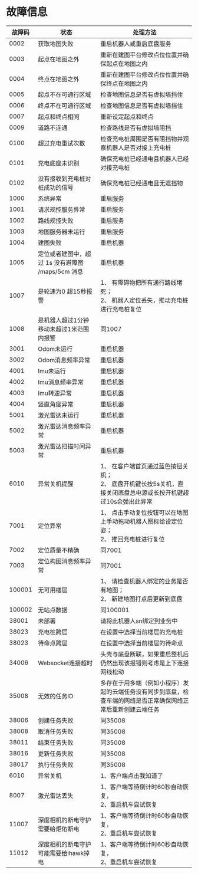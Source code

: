 # 故障信息

| 故障码    | 状态                               | 处理方法                                                            |
|--------|----------------------------------|-----------------------------------------------------------------|
| 0002   | 获取地图失败                           | 重启机器人或重启底盘服务                                                    |
| 0003   | 起点在地图之外                          | 重新在建图平台修改点位位置并确保起点在地图之内                                         |
| 0004   | 终点在地图之外                          | 重新在建图平台修改点位位置并确保终点在地图之内                                         |
| 0005   | 起点不在可通行区域                        | 检查地图信息是否有虚拟墙挡住                                                  |
| 0006   | 终点不在可通行区域                        | 检查地图信息是否有虚拟墙挡住                                                  |
| 0007   | 起点和终点相同                          | 重新设定起点和终点                                                       |
| 0009   | 道路不连通                            | 检查路线是否有虚拟墙阻挡                                                    |
| 0100   | 超过充电重试次数                         | 检查充电桩周围是否有阻挡物并观察机器人是否对接上充电桩                                     |
| 0101   | 充电底座未识别                          | 确保充电桩已经通电且机器人已经对接充电桩                                            |
| 0102   | 没有接收到充电桩对桩成功的信号                  | 确保充电桩已经通电且无遮挡物                                                  |
| 1000   | 系统异常                             | 重启服务                                                            |
| 1001   | 请求规控服务异常                         | 重启服务                                                            |
| 1002   | 路线规控失败                           | 重启服务                                                            |
| 1003   | 地图服务器未运行                         | 重启服务                                                            |
| 1004   | 建图失败                             | 重启机器                                                            |
| 1005   | 定位或者建图中，超过 1s 没有避障图 /maps/5cm 消息 | 重启机器                                                            |
| 1007   | 是轮速为0 超15秒报警                     | 1、 有障碍物把所有通行路线堵死；<br>2、 机器人定位丢失，推动充电桩进行充电桩复位                    |
| 1008   | 是机器人超过1分钟移动未超过1米范围内报警            | 同1007                                                           |
| 3001   | Odom未运行                          | 重启机器                                                            |
| 3002   | Odom消息频率异常                       | 重启机器                                                            |
| 4001   | Imu未运行                           | 重启机器                                                            |
| 4002   | Imu消息频率异常                        | 重启机器                                                            |
| 4003   | Imu转速异常                          | 重启机器                                                            |
| 4004   | 竖直角度异常                           | 重启机器                                                            |
| 5001   | 激光雷达未运行                          | 重启机器                                                            |
| 5002   | 激光雷达消息频率异常                       | 重启机器                                                            |
| 5003   | 激光雷达扫描时间异常                       | 重启机器                                                            |
| 6010   | 异常关机提醒                           | 1、 在客户端首页通过蓝色按钮关机；<br>2、 底盘开机键长按5s关机，直接关闭底盘总电源或长按开机键超过10s会弹出此异常 |
| 7001   | 定位异常                             | 1、 点击手动复位按钮可以在地图上手动拖动机器人图标给设定位姿；<br>2、 推回充电桩进行复位                |
| 7002   | 定位质量不精确                          | 同7001                                                           |
| 7003   | 定位构图消息频率异常                       | 同7001                                                           |
| 100001 | 无可用楼层                            | 1、 请检查机器人绑定的业务是否有地图；<br>2、 新建地图打点后更新到底盘                         |
| 100002 | 无站点数据                            | 同100001                                                         |
| 38001  | 未部署                              | 请将此机器人sn绑定到业务中                                                  |
| 38023  | 充电桩跨层                            | 在设置中选择当前楼层的充电桩                                                  |
| 38023  | 待命点跨层                            | 在设置中选择当前楼层的待命点                                                  |
| 34006  | Websocket连接超时                    | 头壳与底盘断联，如果重启整机后仍然出现该报错则考虑是上下连接网线松动                              |
| 35008  | 无效的任务ID                          | 多存在于用多端（例如小程序）发起的云端任务没有同步到底盘，检查车端的网络是否正常确保网络正常后重新创建云端任务         |
| 38006  | 创建任务失败                           | 同35008                                                          |
| 38008  | 取消任务失败                           | 同35008                                                          |
| 38011  | 结束任务失败                           | 同35008                                                          |
| 38016  | 更新任务失败                           | 同35008                                                          |
| 38017  | 执行任务失败                           | 同35008                                                          |
| 6010   | 异常关机                             | 1、客户端点击我知道了                                                     |
| 8007   | 激光雷达丢失                           | 1、客户端等待倒计时60秒自动恢复，<br> 2、重启机车尝试恢复                               |
| 11007  | 深度相机的断电守护需要给炬佑断电                       | 1、客户端等待倒计时60秒自动恢复，<br> 2、重启机车尝试恢复                               |
| 11012  | 深度相机的断电守护 可能需要给ihawk掉电                      | 1、客户端等待倒计时60秒自动恢复，<br> 2、重启机车尝试恢复                               |







